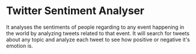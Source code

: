 # Twitter Sentiment Analyser
It analyses the sentiments of people regarding to any event happening in the world by analyzing tweets related to that event. It will search for tweets about any topic and analyze each tweet to see how positive or negative it's emotion is. 
